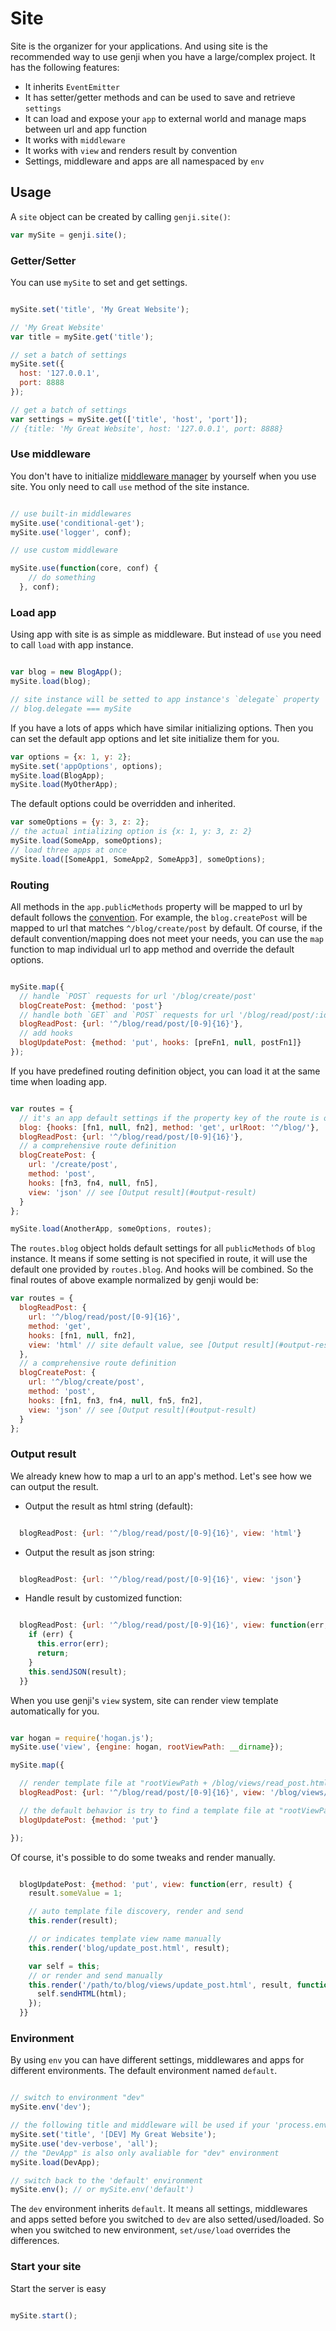 Site
====

Site is the organizer for your applications. And using site is the recommended way to use genji when you have a
large/complex project. It has the following features:
  - It inherits `EventEmitter`
  - It has setter/getter methods and can be used to save and retrieve `settings`
  - It can load and expose your `app` to external world and manage maps between url and app function
  - It works with `middleware`
  - It works with `view` and renders result by convention
  - Settings, middleware and apps are all namespaced by `env`

## Usage

A `site` object can be created by calling `genji.site()`:

```javascript
var mySite = genji.site();
```

### Getter/Setter

You can use `mySite` to set and get settings.

```javascript

mySite.set('title', 'My Great Website');

// 'My Great Website'
var title = mySite.get('title');

// set a batch of settings
mySite.set({
  host: '127.0.0.1',
  port: 8888
});

// get a batch of settings
var settings = mySite.get(['title', 'host', 'port']);
// {title: 'My Great Website', host: '127.0.0.1', port: 8888}

```

### Use middleware

You don't have to initialize [middleware manager](#core) by yourself when you use site. You only need to call `use` method of the
site instance.

```javascript

// use built-in middlewares
mySite.use('conditional-get');
mySite.use('logger', conf);

// use custom middleware

mySite.use(function(core, conf) {
    // do something
  }, conf);
```

### Load app

Using app with site is as simple as middleware. But instead of `use` you need to call `load` with app instance.

```javascript

var blog = new BlogApp();
mySite.load(blog);

// site instance will be setted to app instance's `delegate` property
// blog.delegate === mySite

```

If you have a lots of apps which have similar initializing options. Then you can set the default app options and let
site initialize them for you.

```javascript
var options = {x: 1, y: 2};
mySite.set('appOptions', options);
mySite.load(BlogApp);
mySite.load(MyOtherApp);
```

The default options could be overridden and inherited.

```javascript
var someOptions = {y: 3, z: 2};
// the actual intializing option is {x: 1, y: 3, z: 2}
mySite.load(SomeApp, someOptions);
// load three apps at once
mySite.load([SomeApp1, SomeApp2, SomeApp3], someOptions);

```

### Routing

All methods in the `app.publicMethods` property will be mapped to url by default follows the [convention](app#naming-and-url-mapping).
For example, the `blog.createPost` will be mapped to url that matches `^/blog/create/post` by default.
Of course, if the default convention/mapping does not meet your needs, you can use the `map` function to map individual
url to app method and override the default options.

```javascript

mySite.map({
  // handle `POST` requests for url '/blog/create/post'
  blogCreatePost: {method: 'post'}
  // handle both `GET` and `POST` requests for url '/blog/read/post/:id'
  blogReadPost: {url: '^/blog/read/post/[0-9]{16}'},
  // add hooks
  blogUpdatePost: {method: 'put', hooks: [preFn1, null, postFn1]}
});

```

If you have predefined routing definition object, you can load it at the same time when loading app.

```javascript

var routes = {
  // it's an app default settings if the property key of the route is one of the app's name (in lower case)
  blog: {hooks: [fn1, null, fn2], method: 'get', urlRoot: '^/blog/'},
  blogReadPost: {url: '^/blog/read/post/[0-9]{16}'},
  // a comprehensive route definition
  blogCreatePost: {
    url: '/create/post',
    method: 'post',
    hooks: [fn3, fn4, null, fn5],
    view: 'json' // see [Output result](#output-result)
  }
};

mySite.load(AnotherApp, someOptions, routes);
```

The `routes.blog` object holds default settings for all `publicMethods` of `blog` instance. It means if some setting is
not specified in route, it will use the default one provided by `routes.blog`. And hooks will be combined. So the final
routes of above example normalized by genji would be:

```javascript
var routes = {
  blogReadPost: {
    url: '^/blog/read/post/[0-9]{16}',
    method: 'get',
    hooks: [fn1, null, fn2],
    view: 'html' // site default value, see [Output result](#output-result)
  },
  // a comprehensive route definition
  blogCreatePost: {
    url: '^/blog/create/post',
    method: 'post',
    hooks: [fn1, fn3, fn4, null, fn5, fn2],
    view: 'json' // see [Output result](#output-result)
  }
};
```

### Output result

We already knew how to map a url to an app's method. Let's see how we can output the result.

  - Output the result as html string (default):

```javascript

  blogReadPost: {url: '^/blog/read/post/[0-9]{16}', view: 'html'}

```

  - Output the result as json string:

```javascript

  blogReadPost: {url: '^/blog/read/post/[0-9]{16}', view: 'json'}

```

  - Handle result by customized function:

```javascript

  blogReadPost: {url: '^/blog/read/post/[0-9]{16}', view: function(err, result) {
    if (err) {
      this.error(err);
      return;
    }
    this.sendJSON(result);
  }}

```

When you use genji's `view` system, site can render view template automatically for you.

```javascript

var hogan = require('hogan.js');
mySite.use('view', {engine: hogan, rootViewPath: __dirname});

mySite.map({

  // render template file at "rootViewPath + /blog/views/read_post.html"
  blogReadPost: {url: '^/blog/read/post/[0-9]{16}', view: '/blog/views/read_post.html'},

  // the default behavior is try to find a template file at "rootViewPath + /blog/update_post.html" if you use the view system
  blogUpdatePost: {method: 'put'}

});

```

Of course, it's possible to do some tweaks and render manually.

```javascript

  blogUpdatePost: {method: 'put', view: function(err, result) {
    result.someValue = 1;

    // auto template file discovery, render and send
    this.render(result);

    // or indicates template view name manually
    this.render('blog/update_post.html', result);

    var self = this;
    // or render and send manually
    this.render('/path/to/blog/views/update_post.html', result, function (err, html) {
      self.sendHTML(html);
    });
  }}

```

### Environment

By using `env` you can have different settings, middlewares and apps for different environments. The default environment
named `default`.

```javascript

// switch to environment "dev"
mySite.env('dev');

// the following title and middleware will be used if your 'process.env.NODE_ENV' === 'dev'
mySite.set('title', '[DEV] My Great Website');
mySite.use('dev-verbose', 'all');
// the "DevApp" is also only avaliable for "dev" environment
mySite.load(DevApp);

// switch back to the 'default' environment
mySite.env(); // or mySite.env('default')

```

The `dev` environment inherits `default`. It means all settings, middlewares and apps setted before you switched to `dev`
are also setted/used/loaded. So when you switched to new environment, `set/use/load` overrides the differences.

### Start your site

Start the server is easy

 ```javascript

 mySite.start();

 ```